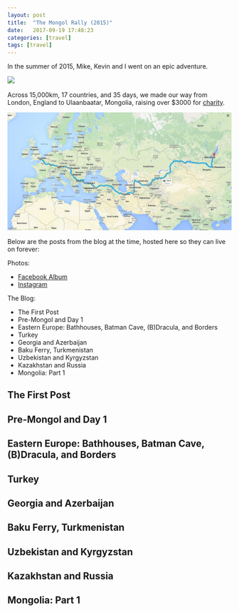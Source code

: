 ```yaml
---
layout: post
title:  "The Mongol Rally (2015)"
date:   2017-09-19 17:48:23
categories: [travel]
tags: [travel]
---
```



In the summer of 2015, Mike, Kevin and I went on an epic adventure. 

![](/assets/images/blog/mongol/overview_4.jpg)

Across 15,000km, 17 countries, and 35 days, we made our way from London, England to Ulaanbaatar, Mongolia, raising over $3000 for [charity](http://globalhealth.med.ubc.ca/service/student-groups/global-health-initiative/).  

![](/assets/images/blog/mongol/overview_1.jpg)

Below are the posts from the blog at the time, hosted here so they can live on forever:

Photos: 

* [Facebook Album](https://www.facebook.com/pg/teamformulary1/photos/?tab=album&album_id=891649130888646)
* [Instagram](https://www.instagram.com/teamformulary1/)

The Blog: 

* The First Post
* Pre-Mongol and Day 1
* Eastern Europe: Bathhouses, Batman Cave, (B)Dracula, and Borders
* Turkey
* Georgia and Azerbaijan
* Baku Ferry, Turkmenistan
* Uzbekistan and Kyrgyzstan
* Kazakhstan and Russia
* Mongolia: Part 1

<!--more-->

## The First Post

## Pre-Mongol and Day 1

## Eastern Europe: Bathhouses, Batman Cave, (B)Dracula, and Borders

## Turkey

## Georgia and Azerbaijan

## Baku Ferry, Turkmenistan

## Uzbekistan and Kyrgyzstan

## Kazakhstan and Russia

## Mongolia: Part 1





